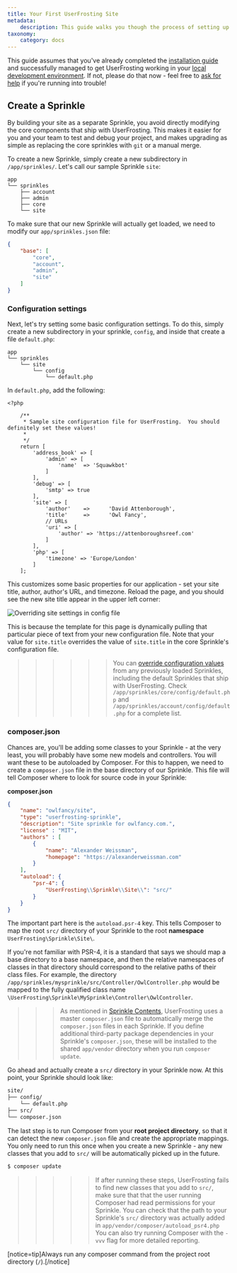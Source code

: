 ```yaml
---
title: Your First UserFrosting Site
metadata:
    description: This guide walks you though the process of setting up your application by implementing a new Sprinkle.
taxonomy:
    category: docs
---
```


This guide assumes that you've already completed the [installation guide](/installation) and successfully managed to get UserFrosting working in your [local development environment](/background/develop-locally-serve-globally).  If not, please do that now - feel free to [ask for help](/troubleshooting/getting-help) if you're running into trouble!

## Create a Sprinkle

By building your site as a separate Sprinkle, you avoid directly modifying the core components that ship with UserFrosting.  This makes it easier for you and your team to test and debug your project, and makes upgrading as simple as replacing the core sprinkles with `git` or a manual merge.

To create a new Sprinkle, simply create a new subdirectory in `/app/sprinkles/`.  Let's call our sample Sprinkle `site`:

```
app
└── sprinkles
    ├── account
    ├── admin
    ├── core
    └── site
```

To make sure that our new Sprinkle will actually get loaded, we need to modify our `app/sprinkles.json` file:

```json
{
    "base": [
        "core",
        "account",
        "admin",
        "site"
    ]
}
```

### Configuration settings

Next, let's try setting some basic configuration settings.  To do this, simply create a new subdirectory in your sprinkle, `config`, and inside that create a file `default.php`:

```
app
└── sprinkles
    └── site
        └── config
            └── default.php
```

In `default.php`, add the following:

```
<?php

    /**
     * Sample site configuration file for UserFrosting.  You should definitely set these values!
     *
     */
    return [
        'address_book' => [
            'admin' => [
                'name'  => 'Squawkbot'
            ]
        ],
        'debug' => [
            'smtp' => true
        ],
        'site' => [
            'author'    =>      'David Attenborough',
            'title'     =>      'Owl Fancy',
            // URLs
            'uri' => [
                'author' => 'https://attenboroughsreef.com'
            ]
        ],
        'php' => [
            'timezone' => 'Europe/London'
        ]
    ];
```

This customizes some basic properties for our application - set your site title, author, author's URL, and timezone.  Reload the page, and you should see the new site title appear in the upper left corner:

![Overriding site settings in config file](/images/site-title.png)

This is because the template for this page is dynamically pulling that particular piece of text from your new configuration file.  Note that your value for `site.title` overrides the value of `site.title` in the core Sprinkle's configuration file.

>>>>>> You can [override configuration values](/configuration/config-files) from any previously loaded Sprinkles, including the default Sprinkles that ship with UserFrosting.  Check `/app/sprinkles/core/config/default.php` and `/app/sprinkles/account/config/default.php` for a complete list.

### composer.json

Chances are, you'll be adding some classes to your Sprinkle - at the very least, you will probably have some new models and controllers. You will want these to be autoloaded by Composer. For this to happen, we need to create a `composer.json` file in the base directory of our Sprinkle. This file will tell Composer where to look for source code in your Sprinkle:

**composer.json**

```json
{
    "name": "owlfancy/site",
    "type": "userfrosting-sprinkle",
    "description": "Site sprinkle for owlfancy.com.",
    "license" : "MIT",
    "authors" : [
        {
            "name": "Alexander Weissman",
            "homepage": "https://alexanderweissman.com"
        }
    ],
    "autoload": {
        "psr-4": {
            "UserFrosting\\Sprinkle\\Site\\": "src/"
        }
    }
}
```

The important part here is the `autoload.psr-4` key. This tells Composer to map the root `src/` directory of your Sprinkle to the root **namespace** `UserFrosting\Sprinkle\Site\`.

If you're not familiar with PSR-4, it is a standard that says we should map a base directory to a base namespace, and then the relative namespaces of classes in that directory should correspond to the relative paths of their class files.  For example, the directory `/app/sprinkles/mysprinkle/src/Controller/OwlController.php` would be mapped to the fully qualified class name `\UserFrosting\Sprinkle\MySprinkle\Controller\OwlController`.

>>> As mentioned in [Sprinkle Contents](/sprinkles/contents), UserFrosting uses a master `composer.json` file to automatically merge the `composer.json` files in each Sprinkle.  If you define additional third-party package dependencies in your Sprinkle's `composer.json`, these will be installed to the shared `app/vendor` directory when you run `composer update`.

Go ahead and actually create a `src/` directory in your Sprinkle now.  At this point, your Sprinkle should look like:

```bash
site/
├── config/
    └── default.php
├── src/
└── composer.json
```

The last step is to run Composer from your **root project directory**, so that it can detect the new `composer.json` file and create the appropriate mappings.  You only need to run this once when you create a new Sprinkle - any new classes that you add to `src/` will be automatically picked up in the future.

```bash
$ composer update
```

>>>>> If after running these steps, UserFrosting fails to find new classes that you add to `src/`, make sure that that the user running Composer had read permissions for your Sprinkle.  You can check that the path to your Sprinkle's `src/` directory was actually added in `app/vendor/composer/autoload_psr4.php`  You can also try running Composer with the `-vvv` flag for more detailed reporting.

[notice=tip]Always run any composer command from the project root directory (`/`).[/notice]
